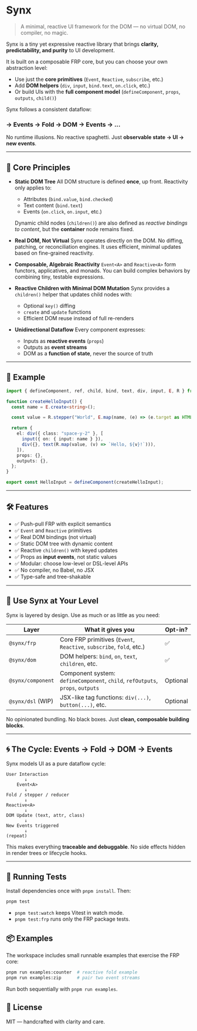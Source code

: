 # Synx

> A minimal, reactive UI framework for the DOM — no virtual DOM, no compiler, no magic.

Synx is a tiny yet expressive reactive library that brings **clarity, predictability, and purity** to UI development.

It is built on a composable FRP core, but you can choose your own abstraction level:
- Use just the **core primitives** (`Event`, `Reactive`, `subscribe`, etc.)
- Add **DOM helpers** (`div`, `input`, `bind.text`, `on.click`, etc.)
- Or build UIs with the **full component model** (`defineComponent`, `props`, `outputs`, `child()`)

Synx follows a consistent dataflow:
### → **Events → Fold → DOM → Events → ...**

No runtime illusions. No reactive spaghetti. Just **observable state -> UI -> new events**.

---

## 🧠 Core Principles

- **Static DOM Tree**
  All DOM structure is defined **once**, up front. Reactivity only applies to:
  - Attributes (`bind.value`, `bind.checked`)
  - Text content (`bind.text`)
  - Events (`on.click`, `on.input`, etc.)

  Dynamic child nodes (`children()`) are also defined as *reactive bindings to content*, but the **container** node remains fixed.

- **Real DOM, Not Virtual**
  Synx operates directly on the DOM. No diffing, patching, or reconciliation engines.
  It uses efficient, minimal updates based on fine-grained reactivity.

- **Composable, Algebraic Reactivity**
  `Event<A>` and `Reactive<A>` form functors, applicatives, and monads.
  You can build complex behaviors by combining tiny, testable expressions.

- **Reactive Children with Minimal DOM Mutation**
  Synx provides a `children()` helper that updates child nodes with:
  - Optional `key()` diffing
  - `create` and `update` functions
  - Efficient DOM reuse instead of full re-renders

- **Unidirectional Dataflow**
  Every component expresses:
  - Inputs as **reactive events** (`props`)
  - Outputs as **event streams**
  - DOM as a **function of state**, never the source of truth

---

## 🚀 Example

```ts
import { defineComponent, ref, child, bind, text, div, input, E, R } from "synx";

function createHelloInput() {
  const name = E.create<string>();

  const value = R.stepper("World", E.map(name, (e) => (e.target as HTMLInputElement).value));

  return {
    el: div({ class: "space-y-2" }, [
      input({ on: { input: name } }),
      div({}, text(R.map(value, (v) => `Hello, ${v}!`))),
    ]),
    props: {},
    outputs: {},
  };
}

export const HelloInput = defineComponent(createHelloInput);
````

---

## 🛠 Features

* ✅ Push-pull FRP with explicit semantics
* ✅ `Event` and `Reactive` primitives
* ✅ Real DOM bindings (not virtual)
* ✅ Static DOM tree with dynamic content
* ✅ Reactive `children()` with keyed updates
* ✅ Props as **input events**, not static values
* ✅ Modular: choose low-level or DSL-level APIs
* ✅ No compiler, no Babel, no JSX
* ✅ Type-safe and tree-shakable

---

## 🔧 Use Synx at Your Level

Synx is layered by design. Use as much or as little as you need:

| Layer             | What it gives you                                                              | Opt-in?  |
| ----------------- | ------------------------------------------------------------------------------ | -------- |
| `@synx/frp`       | Core FRP primitives (`Event`, `Reactive`, `subscribe`, `fold`, etc.)           | ✅        |
| `@synx/dom`       | DOM helpers: `bind`, `on`, `text`, `children`, etc.                            | ✅        |
| `@synx/component` | Component system: `defineComponent`, `child`, `refOutputs`, `props`, `outputs` | Optional |
| `@synx/dsl` (WIP) | JSX-like tag functions: `div(...)`, `button(...)`, etc.                        | Optional |

No opinionated bundling. No black boxes. Just **clean, composable building blocks**.

---

## 🌀 The Cycle: Events → Fold → DOM → Events

Synx models UI as a pure dataflow cycle:

```
User Interaction
       ↓
    Event<A>
       ↓
Fold / stepper / reducer
       ↓
Reactive<A>
       ↓
DOM Update (text, attr, class)
       ↓
New Events triggered
       ↓
(repeat)
```

This makes everything **traceable and debuggable**. No side effects hidden in render trees or lifecycle hooks.

---

## 🧪 Running Tests

Install dependencies once with `pnpm install`. Then:

```bash
pnpm test
```

- `pnpm test:watch` keeps Vitest in watch mode.
- `pnpm test:frp` runs only the FRP package tests.

## 📦 Examples

The workspace includes small runnable examples that exercise the FRP core:

```bash
pnpm run examples:counter  # reactive fold example
pnpm run examples:zip      # pair two event streams
```

Run both sequentially with `pnpm run examples`.

## 📜 License

MIT — handcrafted with clarity and care.
